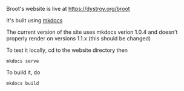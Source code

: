 
Broot's website is live at https://dystroy.org/broot

It's built using [mkdocs](https://www.mkdocs.org/)

The current version of the site uses mkdocs verion 1.0.4 and doesn't properly render on versions 1.1.x (this should be changed)

To test it locally, cd to the website directory then

	mkdocs serve

To build it, do

	mkdocs build

